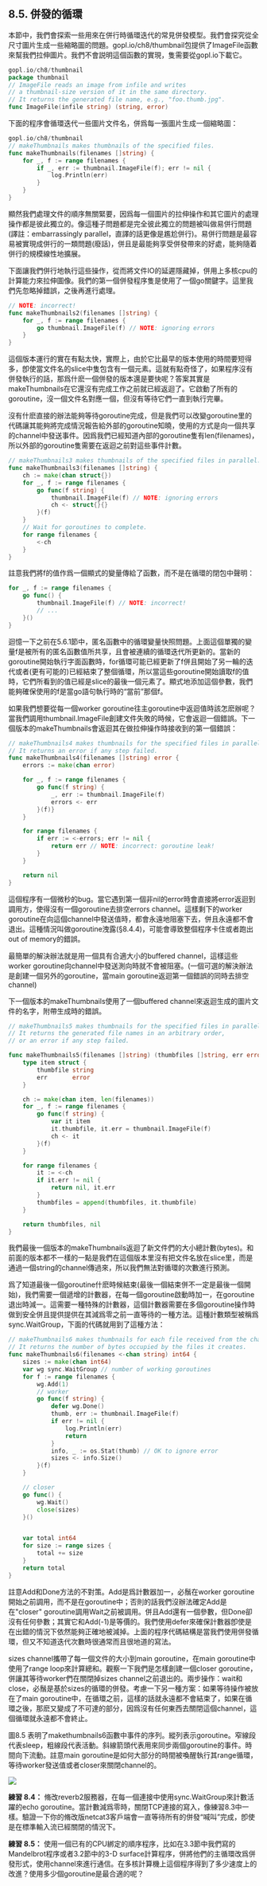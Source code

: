 ## 8.5. 併發的循環

本節中，我們會探索一些用來在併行時循環迭代的常見併發模型。我們會探究從全尺寸圖片生成一些縮略圖的問題。gopl.io/ch8/thumbnail包提供了ImageFile函數來幫我們拉伸圖片。我們不會説明這個函數的實現，隻需要從gopl.io下載它。

```go
gopl.io/ch8/thumbnail
package thumbnail
// ImageFile reads an image from infile and writes
// a thumbnail-size version of it in the same directory.
// It returns the generated file name, e.g., "foo.thumb.jpg".
func ImageFile(infile string) (string, error)
```

下面的程序會循環迭代一些圖片文件名，併爲每一張圖片生成一個縮略圖：

```go
gopl.io/ch8/thumbnail
// makeThumbnails makes thumbnails of the specified files.
func makeThumbnails(filenames []string) {
    for _, f := range filenames {
        if _, err := thumbnail.ImageFile(f); err != nil {
            log.Println(err)
        }
    }
}
```

顯然我們處理文件的順序無關緊要，因爲每一個圖片的拉伸操作和其它圖片的處理操作都是彼此獨立的。像這種子問題都是完全彼此獨立的問題被叫做易併行問題(譯註：embarrassingly parallel，直譯的話更像是尷尬併行)。易併行問題是最容易被實現成併行的一類問題(廢話)，併且是最能夠享受併發帶來的好處，能夠隨着併行的規模線性地擴展。

下面讓我們併行地執行這些操作，從而將文件IO的延遲隱藏掉，併用上多核cpu的計算能力來拉伸圖像。我們的第一個併發程序隻是使用了一個go關鍵字。這里我們先忽略掉錯誤，之後再進行處理。

```go
// NOTE: incorrect!
func makeThumbnails2(filenames []string) {
    for _, f := range filenames {
        go thumbnail.ImageFile(f) // NOTE: ignoring errors
    }
}
```

這個版本運行的實在有點太快，實際上，由於它比最早的版本使用的時間要短得多，卽使當文件名的slice中隻包含有一個元素。這就有點奇怪了，如果程序沒有併發執行的話，那爲什麽一個併發的版本還是要快呢？答案其實是makeThumbnails在它還沒有完成工作之前就已經返迴了。它啟動了所有的goroutine，沒一個文件名對應一個，但沒有等待它們一直到執行完畢。

沒有什麽直接的辦法能夠等待goroutine完成，但是我們可以改變goroutine里的代碼讓其能夠將完成情況報告給外部的goroutine知曉，使用的方式是向一個共享的channel中發送事件。因爲我們已經知道內部的goroutine隻有len(filenames)，所以外部的goroutine隻需要在返迴之前對這些事件計數。

```go
// makeThumbnails3 makes thumbnails of the specified files in parallel.
func makeThumbnails3(filenames []string) {
    ch := make(chan struct{})
    for _, f := range filenames {
        go func(f string) {
            thumbnail.ImageFile(f) // NOTE: ignoring errors
            ch <- struct{}{}
        }(f)
    }
    // Wait for goroutines to complete.
    for range filenames {
        <-ch
    }
}
```

註意我們將f的值作爲一個顯式的變量傳給了函數，而不是在循環的閉包中聲明：


```go
for _, f := range filenames {
    go func() {
        thumbnail.ImageFile(f) // NOTE: incorrect!
        // ...
    }()
}
```

迴憶一下之前在5.6.1節中，匿名函數中的循環變量快照問題。上面這個單獨的變量f是被所有的匿名函數值所共享，且會被連續的循環迭代所更新的。當新的goroutine開始執行字面函數時，for循環可能已經更新了f併且開始了另一輪的迭代或者(更有可能的)已經結束了整個循環，所以當這些goroutine開始讀取f的值時，它們所看到的值已經是slice的最後一個元素了。顯式地添加這個參數，我們能夠確保使用的f是當go語句執行時的“當前”那個f。

如果我們想要從每一個worker goroutine往主goroutine中返迴值時該怎麽辦呢？當我們調用thumbnail.ImageFile創建文件失敗的時候，它會返迴一個錯誤。下一個版本的makeThumbnails會返迴其在做拉伸操作時接收到的第一個錯誤：

```go
// makeThumbnails4 makes thumbnails for the specified files in parallel.
// It returns an error if any step failed.
func makeThumbnails4(filenames []string) error {
    errors := make(chan error)

    for _, f := range filenames {
        go func(f string) {
            _, err := thumbnail.ImageFile(f)
            errors <- err
        }(f)}
    }

    for range filenames {
        if err := <-errors; err != nil {
            return err // NOTE: incorrect: goroutine leak!
        }
    }

    return nil
}
```

這個程序有一個微秒的bug。當它遇到第一個非nil的error時會直接將error返迴到調用方，使得沒有一個goroutine去排空errors channel。這樣剩下的worker goroutine在向這個channel中發送值時，都會永遠地阻塞下去，併且永遠都不會退出。這種情況叫做goroutine洩露(§8.4.4)，可能會導致整個程序卡住或者跑出out of memory的錯誤。

最簡單的解決辦法就是用一個具有合適大小的buffered channel，這樣這些worker goroutine向channel中發送測向時就不會被阻塞。(一個可選的解決辦法是創建一個另外的goroutine，當main goroutine返迴第一個錯誤的同時去排空channel)

下一個版本的makeThumbnails使用了一個buffered channel來返迴生成的圖片文件的名字，附帶生成時的錯誤。

```go
// makeThumbnails5 makes thumbnails for the specified files in parallel.
// It returns the generated file names in an arbitrary order,
// or an error if any step failed.

func makeThumbnails5(filenames []string) (thumbfiles []string, err error) {
    type item struct {
        thumbfile string
        err       error
    }

    ch := make(chan item, len(filenames))
    for _, f := range filenames {
        go func(f string) {
            var it item
            it.thumbfile, it.err = thumbnail.ImageFile(f)
            ch <- it
        }(f)
    }

    for range filenames {
        it := <-ch
        if it.err != nil {
            return nil, it.err
        }
        thumbfiles = append(thumbfiles, it.thumbfile)
    }

    return thumbfiles, nil
}
```

我們最後一個版本的makeThumbnails返迴了新文件們的大小總計數(bytes)。和前面的版本都不一樣的一點是我們在這個版本里沒有把文件名放在slice里，而是通過一個string的channel傳過來，所以我們無法對循環的次數進行預測。

爲了知道最後一個goroutine什麽時候結束(最後一個結束併不一定是最後一個開始)，我們需要一個遞增的計數器，在每一個goroutine啟動時加一，在goroutine退出時減一。這需要一種特殊的計數器，這個計數器需要在多個goroutine操作時做到安全併且提供提供在其減爲零之前一直等待的一種方法。這種計數類型被稱爲sync.WaitGroup，下面的代碼就用到了這種方法：

```go
// makeThumbnails6 makes thumbnails for each file received from the channel.
// It returns the number of bytes occupied by the files it creates.
func makeThumbnails6(filenames <-chan string) int64 {
    sizes := make(chan int64)
    var wg sync.WaitGroup // number of working goroutines
    for f := range filenames {
        wg.Add(1)
        // worker
        go func(f string) {
            defer wg.Done()
            thumb, err := thumbnail.ImageFile(f)
            if err != nil {
                log.Println(err)
                return
            }
            info, _ := os.Stat(thumb) // OK to ignore error
            sizes <- info.Size()
        }(f)
    }

    // closer
    go func() {
        wg.Wait()
        close(sizes)
    }()


    var total int64
    for size := range sizes {
        total += size
    }
    return total
}
```

註意Add和Done方法的不對策。Add是爲計數器加一，必鬚在worker goroutine開始之前調用，而不是在goroutine中；否則的話我們沒辦法確定Add是在"closer" goroutine調用Wait之前被調用。併且Add還有一個參數，但Done卻沒有任何參數；其實它和Add(-1)是等價的。我們使用defer來確保計數器卽使是在出錯的情況下依然能夠正確地被減掉。上面的程序代碼結構是當我們使用併發循環，但又不知道迭代次數時很通常而且很地道的寫法。

sizes channel攜帶了每一個文件的大小到main goroutine，在main goroutine中使用了range loop來計算總和。觀察一下我們是怎樣創建一個closer goroutine，併讓其等待worker們在關閉掉sizes channel之前退出的。兩步操作：wait和close，必鬚是基於sizes的循環的併發。考慮一下另一種方案：如果等待操作被放在了main goroutine中，在循環之前，這樣的話就永遠都不會結束了，如果在循環之後，那麽又變成了不可達的部分，因爲沒有任何東西去關閉這個channel，這個循環就永遠都不會終止。

圖8.5 表明了makethumbnails6函數中事件的序列。縱列表示goroutine。窄線段代表sleep，粗線段代表活動。斜線箭頭代表用來同步兩個goroutine的事件。時間向下流動。註意main goroutine是如何大部分的時間被喚醒執行其range循環，等待worker發送值或者closer來關閉channel的。

![](../images/ch8-05.png)

**練習 8.4：** 脩改reverb2服務器，在每一個連接中使用sync.WaitGroup來計數活躍的echo goroutine。當計數減爲零時，關閉TCP連接的寫入，像練習8.3中一樣。驗證一下你的脩改版netcat3客戶端會一直等待所有的併發“喊叫”完成，卽使是在標準輸入流已經關閉的情況下。

**練習 8.5：** 使用一個已有的CPU綁定的順序程序，比如在3.3節中我們寫的Mandelbrot程序或者3.2節中的3-D surface計算程序，併將他們的主循環改爲併發形式，使用channel來進行通信。在多核計算機上這個程序得到了多少速度上的改進？使用多少個goroutine是最合適的呢？
